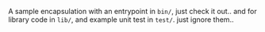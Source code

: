 A sample encapsulation with an entrypoint in `bin/`, just check it out.. and for library code
in `lib/`, and example unit test in `test/`. just ignore them..
